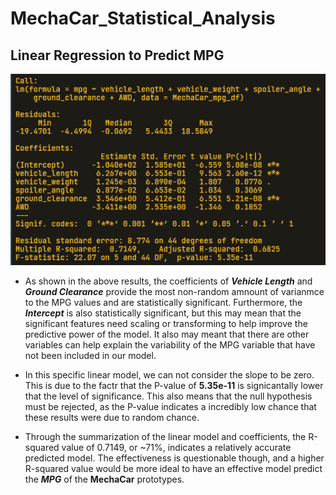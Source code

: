 # MechaCar_Statistical_Analysis


## Linear Regression to Predict MPG

<p align="center">
  <img src="Resources/LR_to_predict_MPG.png" alt="Linear Regression to Predict MPG"/>
</p>

- As shown in the above results, the coefficients of ***Vehicle Length*** and ***Ground Clearance*** provide the most non-random amnount of varianmce to the MPG values and are statistically significant. Furthermore, the ***Intercept*** is also statistically significant, but this may mean that the significant features need scaling or transforming to help improve the predictive power of the model. It also may meant that there are other variables can help explain the variability of the MPG variable that have not been included in our model.

- In this specific linear model, we can not consider the slope to be zero. This is due to the factr that the P-value of **5.35e-11** is signicantally lower that the level of significance. This also means that the null hypothesis must be rejected, as the P-value indicates a incredibly low chance that these results were due to random chance.

- Through the summarization of the linear model and coefficients, the R-squared value of 0.7149, or ~71%, indicates a relatively accurate predicted model. The effectiveness is questionable though, and a higher R-squared value would be more ideal to have an effective model predict the ***MPG*** of the **MechaCar** prototypes.

<br>
<br>


